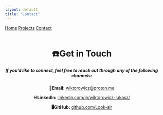 ```yaml
---
layout: default
title: "Contact"
---
```

<div class="nav-buttons">
  <a class="btn" href="{{ site.baseurl }}/">Home</a>
  <a class="btn" href="{{ site.baseurl }}/projects.md">Projects</a>
  <a class="btn" href="{{ site.baseurl }}/contact">Contact</a>
</div>
<br>
<div style="text-align: center;">
  <h1>☎️Get in Touch</h1>
  <h5>If you'd like to connect, feel free to reach out through any of the following channels:</h5>

  <!-- Email -->
  <p><strong>📧Email:</strong> <a href="mailto:your.wiktorowicz@proton.me">wiktorowicz@proton.me</a></p>

  <!-- LinkedIn -->
  <p><strong>♾LinkedIn:</strong> <a href="https://www.linkedin.com/in/wiktorowicz-lukasz/" target="_blank">linkedin.com/in/wiktorowicz-lukasz/</a></p>

  <!-- GitHub -->
  <p><strong>🖥GitHub:</strong> <a href="https://github.com/Look-air" target="_blank">github.com/Look-air</a></p>
</div>
